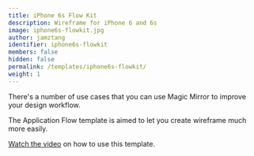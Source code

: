 ```yaml
---
title: iPhone 6s Flow Kit
description: Wireframe for iPhone 6 and 6s
image: iphone6s-flowkit.jpg
author: jamztang
identifier: iphone6s-flowkit
members: false
hidden: false
permalink: /templates/iphone6s-flowkit/
weight: 1
---
```


There's a number of use cases that you can use Magic Mirror to improve your design workflow. 

The Application Flow template is aimed to let you create wireframe much more easily.

[Watch the video](/videos/create-applicatin-flow-using-magic-mirror-in-sketch/) on how to use this template.
